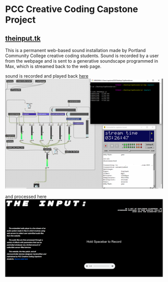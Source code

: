 # PCC Creative Coding Capstone Project
## [theinput.tk](https://capstone-public-server.herokuapp.com/)

This is a permanent web-based sound installation made by Portland Community College creative coding students. Sound is recorded by a user from the webpage and is sent to a generative soundscape programmed in Max, which is streamed back to the web page.

sound is recorded and played back [here](https://capstone-public-server.herokuapp.com/)
![webpage screenshot](https://github.com/edubz/CapStoneServer/blob/master/screenshot.png)

and processed here
![max patch screenshot](https://github.com/edubz/CapStoneServer/blob/master/screenshot2.png)